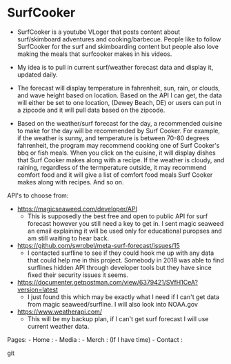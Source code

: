 # SurfCooker

- SurfCooker is a youtube VLoger that posts content about surf/skimboard adventures and cooking/barbecue. People like to follow SurfCooker for the surf and skimboarding content but people also love making the meals that surfcooker makes in his videos. 

- My idea is to pull in current surf/weather forecast data and display it, updated daily. 

- The forecast will display temperature in fahrenheit, sun, rain, or clouds, and wave height based on location. Based on the API I can get, the data will either be set to one location, (Dewey Beach, DE) or users can put in a zipcode and it will pull data based on the zipcode.

- Based on the weather/surf forecast for the day, a recommended cuisine to make for the day will be recommended by Surf Cooker. For example, if the weather is sunny, and temperature is between 70-80 degrees fahrenheit, the program may recommend cooking one of Surf Cooker's bbq or fish meals. When you click on the cuisine, it will display dishes that Surf Cooker makes along with a recipe. If the weather is cloudy, and raining, regardless of the termperature outside, it may recommend comfort food and it will give a list of comfort food meals Surf Cooker makes along with recipes. And so on.


API's to choose from:

- https://magicseaweed.com/developer/API
    - This is supposedly the best free and open to public API for surf forecast however you still need a key to get in. I sent magic seaweed an email explaining it will be used only for educational puropses and am still waiting to hear back.
- https://github.com/swrobel/meta-surf-forecast/issues/15
    - I contacted surfline to see if they could hook me up with any data that could help me in this project. Somebody in 2018 was able to find surflines hidden API through developer tools but they have since fixed their security issues it seems.
- https://documenter.getpostman.com/view/6379421/SVfH1CeA?version=latest
    - I just found this which may be exactly what I need if I can't get data from magic seaweed/surfline. I will also look into NOAA.gov
- https://www.weatherapi.com/
    - This will be my backup plan, if I can't get surf forecast I will use current weather data.

Pages:
    - Home : 
    - Media :
    - Merch : (If I have time)
    - Contact :



git 

